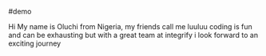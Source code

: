 #demo

Hi My name is Oluchi from Nigeria, my friends call me luuluu
coding is fun and can be exhausting but with a great team at integrify i look forward to an exciting journey
